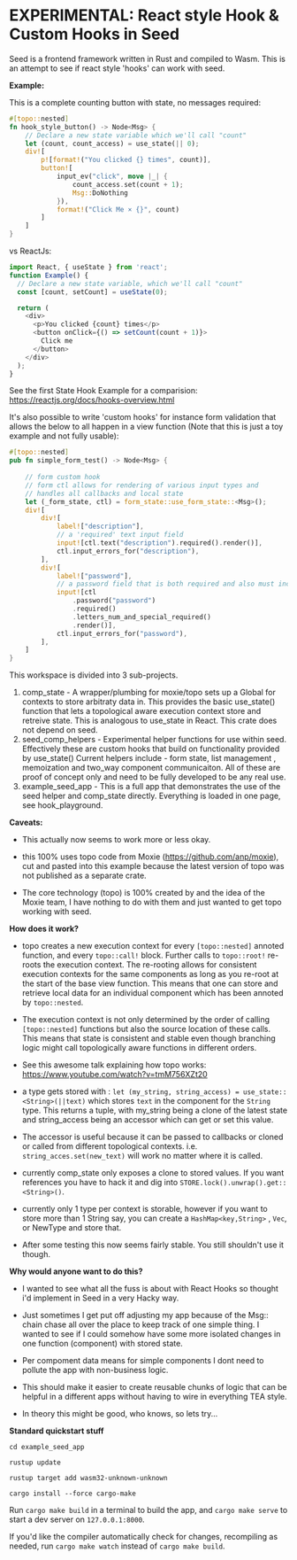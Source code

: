 # EXPERIMENTAL: React style Hook & Custom Hooks in Seed 


Seed is a frontend framework written in Rust and compiled to Wasm. This is an attempt to see if react style 'hooks' can work with seed.

**Example:**

This is a complete counting button with state, no messages required: 

```rust
#[topo::nested]
fn hook_style_button() -> Node<Msg> {
    // Declare a new state variable which we'll call "count"
    let (count, count_access) = use_state(|| 0);
    div![
        p![format!("You clicked {} times", count)],
        button![
            input_ev("click", move |_| {
                count_access.set(count + 1);
                Msg::DoNothing
            }),
            format!("Click Me × {}", count)
        ]
    ]
}
```

vs ReactJs:

```javascript
import React, { useState } from 'react';
function Example() {
  // Declare a new state variable, which we'll call "count"
  const [count, setCount] = useState(0);

  return (
    <div>
      <p>You clicked {count} times</p>
      <button onClick={() => setCount(count + 1)}>
        Click me
      </button>
    </div>
  );
}
```
See the first State Hook Example for a comparision: https://reactjs.org/docs/hooks-overview.html

It's also possible to write 'custom hooks' for instance form validation that allows the below to all happen in a view function (Note that this is just a toy example and not fully usable):

```rust
#[topo::nested]
pub fn simple_form_test() -> Node<Msg> {
    
    // form custom hook
    // form ctl allows for rendering of various input types and 
    // handles all callbacks and local state
    let (_form_state, ctl) = form_state::use_form_state::<Msg>();
    div![
        div![
            label!["description"],
            // a 'required' text input field
            input![ctl.text("description").required().render()],
            ctl.input_errors_for("description"),
        ],
        div![
            label!["password"],
            // a password field that is both required and also must include various characters
            input![ctl
                .password("password")
                .required()
                .letters_num_and_special_required()
                .render()],
            ctl.input_errors_for("password"),
        ],
    ]
}
```

This workspace is divided into 3 sub-projects.

1. comp_state - A wrapper/plumbing for moxie/topo sets up a Global for contexts to store arbitraty data in. This provides the basic use_state() function that lets a topological aware execution context store and retreive state.  This is analogous to use_state in React. This crate does not depend on seed.
2. seed_comp_helpers - Experimental helper functions for use within seed. Effectively these are custom hooks that build on functionality provided by use_state()
Current helpers include -  form state,  list management ,  memoization and two_way component communicaiton. All of these are proof of concept only and need to be fully developed to be any real use.
3. example_seed_app - This is a full app that demonstrates the use of the seed helper and comp_state directly. Everything is loaded in one page, see hook_playground.

**Caveats:**

- This actually now seems to work more or less okay.

- this 100% uses topo code from Moxie (https://github.com/anp/moxie), cut and pasted into this example because the latest version of topo was not published as a separate crate. 

-  The core technology (topo) is 100% created by and the idea of the Moxie team, I have nothing to do with them and just wanted to get topo working with seed.

**How does it work?**

- topo creates a new execution context for every `[topo::nested]` annoted function, and every `topo::call!` block. Further calls to `topo::root!` re-roots the execution context. The re-rooting allows for consistent execution contexts for the same components as long as you re-root at the start of the base view function. This means that one can store and retrieve local data for an individual component which has been annoted by `topo::nested`.

- The execution context is not only determined by the order of calling `[topo::nested]` functions but also the source location of these calls. This means that state is consistent and stable even though branching logic might call topologically aware functions in different orders.

- See this awesome talk explaining how topo works: https://www.youtube.com/watch?v=tmM756XZt20

- a type gets stored with : `let (my_string, string_access) = use_state::<String>(||text)` which stores `text` in the component for the `String` type. This returns a tuple, with my_string being a clone of the latest state and string_access being an accessor which can get or set this value. 

- The accessor is useful because it can be passed to callbacks or cloned or called from different topological contexts. i.e. `string_acces.set(new_text)` will work no matter where it is called.

- currently comp_state only exposes a clone to stored values. If you want references you have to hack it and dig into `STORE.lock().unwrap().get::<String>()`.

- currently only 1 type per context is storable, however if you want to store more than 1 String say, you can create a `HashMap<key,String>` , `Vec`, or NewType and store that.

- After some testing this now seems fairly stable. You still shouldn't use it though.

**Why would anyone want to do this?**

- I wanted to see what all the fuss is about with React Hooks so thought i'd implement in Seed in a very Hacky way.

- Just sometimes I get put off adjusting my app because of the Msg:: chain chase all over the place to keep track of one simple thing. I wanted to see if I could somehow have some more isolated changes in one function (component) with stored state.

- Per compoment data means for simple components I dont need to pollute the app with non-business logic.

- This should make it easier to create reusable chunks of logic that can be helpful in a different apps without having to wire in everything TEA style.

- In theory this might be good, who knows, so lets try...

**Standard quickstart stuff**

`cd example_seed_app`

`rustup update`

`rustup target add wasm32-unknown-unknown`

`cargo install --force cargo-make`

Run `cargo make build` in a terminal to build the app, and `cargo make serve` to start a dev server
on `127.0.0.1:8000`.

If you'd like the compiler automatically check for changes, recompiling as
needed, run `cargo make watch` instead of `cargo make build`.

